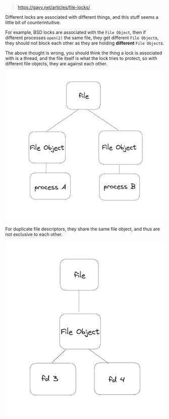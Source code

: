 > https://gavv.net/articles/file-locks/


Different locks are associated with different things, and this stuff seems a 
little bit of counterintuitive.

For example, BSD locks are associated with the `File Object`, then if different
processes `open(2)` the same file, they get different `File Object`s, they should
not block each other as they are holding **different** `File Object`s.

The above thought is wrong, you should think the thing a lock is associated with
is a thread, and the file itself is what the lock tries to protect, so with different
file objects, they are against each other.


![diagram](https://github.com/SteveLauC/pic/blob/main/Screenshot%20from%202023-08-17%2017-58-11.png)

For duplicate file descriptors, they share the same file object, and thus are not 
exclusive to each other.

![diagram](https://github.com/SteveLauC/pic/blob/main/Screenshot%20from%202023-08-17%2018-00-07.png)
